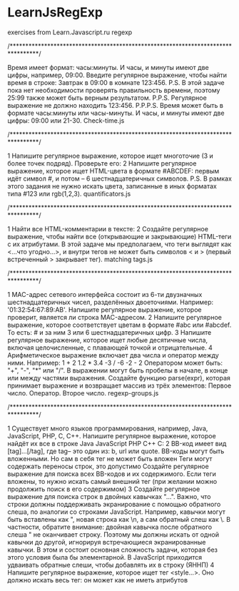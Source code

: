 # LearnJsRegExp
 exercises from Learn.Javascript.ru regexp

/*********************************************************************************/

Время имеет формат: часы:минуты. И часы, и минуты имеют две цифры, например, 09:00.
Введите регулярное выражение, чтобы найти время в строке: Завтрак в 09:00 в комнате 123:456.
P.S. В этой задаче пока нет необходимости проверять правильность времени, поэтому 25:99 также может быть верным результатом.
P.P.S. Регулярное выражение не должно находить 123:456.
P.P.P.S. Время может быть в формате часы:минуты или часы-минуты. И часы, и минуты имеют две цифры: 09:00 или 21-30.
Check-time.js

/*********************************************************************************/

1
Напишите регулярное выражение, которое ищет многоточие (3 и более точек подряд).
Проверьте его:
2
Напишите регулярное выражение, которое ищет HTML-цвета в формате #ABCDEF: первым идёт символ #, и потом – 6 шестнадцатеричных символов.
P.S. В рамках этого задания не нужно искать цвета, записанные в иных форматах типа #123 или rgb(1,2,3).
quantificators.js

/*********************************************************************************/

1
Найти все HTML-комментарии в тексте:
2
Создайте регулярное выражение, чтобы найти все (открывающие и закрывающие) HTML-теги с их атрибутами.
В этой задаче мы предполагаем, что теги выглядят как <...что угодно...>, и внутри тегов не может быть символов < и > (первый встреченный > закрывает тег).
matching tags.js

/*********************************************************************************/

1
MAC-адрес сетевого интерфейса состоит из 6-ти двузначных шестнадцатеричных чисел, разделённых двоеточиями.
Например: '01:32:54:67:89:AB'.
Напишите регулярное выражение, которое проверит, является ли строка MAC-адресом.
2
Напишите регулярное выражение, которое соответствует цветам в формате #abc или #abcdef. То есть: # и за ним 3 или 6 шестнадцатеричных цифр.
3
Напишите регулярное выражение, которое ищет любые десятичные числа, включая целочисленные, с плавающей точкой и отрицательные.
4
Арифметическое выражение включает два числа и оператор между ними. 
Например:
1 + 2
1.2 * 3.4
-3 / -6
-2 - 2
Оператором может быть: "+", "-", "*" или "/".
В выражении могут быть пробелы в начале, в конце или между частями выражения.
Создайте функцию parse(expr), которая принимает выражение и возвращает массив из трёх элементов:
Первое число.
Оператор.
Второе число.
regexp-groups.js

/*********************************************************************************/

1
Существует много языков программирования, например, Java, JavaScript, PHP, C, C++.
Напишите регулярное выражение, которое найдёт их все в строке Java JavaScript PHP C++ C:
2
BB-код имеет вид [tag]...[/tag], где tag– это один из: b, url или quote.
BB-коды могут быть вложенными. Но сам в себя тег не может быть вложен
Теги могут содержать переносы строк, это допустимо
Создайте регулярное выражение для поиска всех BB-кодов и их содержимого.
Если теги вложены, то нужно искать самый внешний тег (при желании можно продолжить поиск в его содержимом)
3
Создайте регулярное выражение для поиска строк в двойных кавычках "...".
Важно, что строки должны поддерживать экранирование с помощью обратного слеша, по аналогии со строками JavaScript. Например, кавычки могут быть вставлены как \", новая строка как \n, а сам обратный слеш как \\.
В частности, обратите внимание: двойная кавычка после обратного слеша \" не оканчивает строку.
Поэтому мы должны искать от одной кавычки до другой, игнорируя встречающиеся экранированные кавычки.
В этом и состоит основная сложность задачи, которая без этого условия была бы элементарной.
В JavaScript приходится удваивать обратные слеши, чтобы добавлять их в строку
(ЯННП)
4
Напишите регулярное выражение, которое ищет тег <style...>. Оно должно искать весь тег: он может как не иметь атрибутов <style>, так и иметь несколько <style type="..." id="...">.
…Но регулярное выражение не должно находить <styler>!
regexp-alterations.js

/*********************************************************************************/

1
Есть строка с целыми числами.
Создайте регулярное выражение, которое ищет только неотрицательные числа. Ноль разрешён.
2
У нас есть строка с HTML-документом.
Напишите регулярное выражение которое вставляет <h1>Hello</h1> сразу же после тега <body>. У тега могут быть атрибуты.
regexp-looking.js